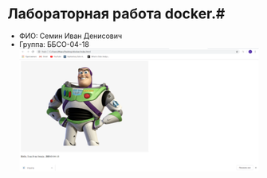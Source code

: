 # Лабораторная работа docker.#
- ФИО: Семин Иван Денисович
- Группа: ББСО-04-18
![Image alt](https://github.com/Vancho-Denisovich/OSLabs/blob/master/docker/screenshot.jpg)
